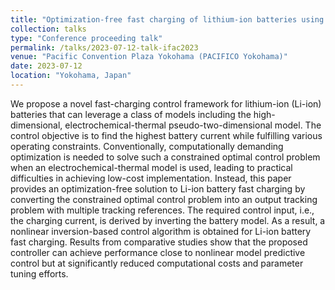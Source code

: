 ```yaml
---
title: "Optimization-free fast charging of lithium-ion batteries using model-inversion techniques"
collection: talks
type: "Conference proceeding talk"
permalink: /talks/2023-07-12-talk-ifac2023
venue: "Pacific Convention Plaza Yokohama (PACIFICO Yokohama)"
date: 2023-07-12
location: "Yokohama, Japan"
---
```


We propose a novel fast-charging control framework for lithium-ion (Li-ion) batteries that can leverage a class of models including the high-dimensional, electrochemical-thermal pseudo-two-dimensional model. The control objective is to find the highest battery current while fulfilling various operating constraints. Conventionally, computationally demanding optimization is needed to solve such a constrained optimal control problem when an electrochemical-thermal model is used, leading to practical difficulties in achieving low-cost implementation. Instead, this paper provides an optimization-free solution to Li-ion battery fast charging by converting the constrained optimal control problem into an output tracking problem with multiple tracking references. The required control input, i.e., the charging current, is derived by inverting the battery model. As a result, a nonlinear inversion-based control algorithm is obtained for Li-ion battery fast charging. Results from comparative studies show that the proposed controller can achieve performance close to nonlinear model predictive control but at significantly reduced computational costs and parameter tuning efforts.

